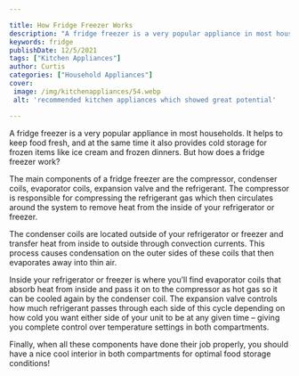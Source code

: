```yaml
---

title: How Fridge Freezer Works
description: "A fridge freezer is a very popular appliance in most households. It helps to keep food fresh, and at the same time it also provide...check it out to learn"
keywords: fridge
publishDate: 12/5/2021
tags: ["Kitchen Appliances"]
author: Curtis
categories: ["Household Appliances"]
cover: 
 image: /img/kitchenappliances/54.webp
 alt: 'recommended kitchen appliances which showed great potential'

---
```


A fridge freezer is a very popular appliance in most households. It helps to keep food fresh, and at the same time it also provides cold storage for frozen items like ice cream and frozen dinners. But how does a fridge freezer work? 

The main components of a fridge freezer are the compressor, condenser coils, evaporator coils, expansion valve and the refrigerant. The compressor is responsible for compressing the refrigerant gas which then circulates around the system to remove heat from the inside of your refrigerator or freezer. 

The condenser coils are located outside of your refrigerator or freezer and transfer heat from inside to outside through convection currents. This process causes condensation on the outer sides of these coils that then evaporates away into thin air. 

Inside your refrigerator or freezer is where you’ll find evaporator coils that absorb heat from inside and pass it on to the compressor as hot gas so it can be cooled again by the condenser coil. The expansion valve controls how much refrigerant passes through each side of this cycle depending on how cold you want either side of your unit to be at any given time – giving you complete control over temperature settings in both compartments. 

Finally, when all these components have done their job properly, you should have a nice cool interior in both compartments for optimal food storage conditions!
